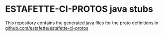 
# ESTAFETTE-CI-PROTOS java stubs

This repository contains the generated java files for the proto definitions in [github.com/estafette/estafette-ci-protos](https://github.com/estafette/estafette-ci-protos)